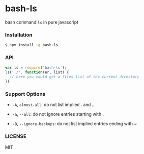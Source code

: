 # bash-ls

bash command `ls` in pure javascript

### Installation

```bash
$ npm install -g bash-ls
```

### API

```js
var ls = require('bash-ls');
ls('./', function(er, list) {
  // here you could get a files list of the current directory
})
```

### Support Options

* `-A`, `almost-all`: do not list implied . and ..

* `-a`, `--all`: do not ignore entries starting with .

* `-B`, `--ignore-backups`: do not list implied entries ending with ~

### LICENSE

MIT
